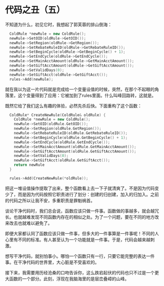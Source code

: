 代码之丑（五）
===

不知道为什么，初见它时，我想起了郭芙蓉的排山倒海：
```c++
  ColdRule *newRule = new ColdRule();
  newRule->SetOID(oldRule->GetOID());
  newRule->SetRegion(oldRule->GetRegion());
  newRule->SetRebateRuleID(oldRule->GetRebateRuleID());
  newRule->SetBeginCycle(oldRule->GetBeginCycle() + 1);
  newRule->SetEndCycle(oldRule->GetEndCycle());
  newRule->SetMainAcctAmount(oldRule->GetMainAcctAmount());
  newRule->SetGiftAcctAmount(oldRule->GetGiftAcctAmount());
  newRule->SetValidDays(0);
  newRule->SetGiftAcct(oldRule->GetGiftAcct());
  rules->Add(newRule);
```

就在我以为这一片代码就是完成给一个变量设值的时候，突然，在那个不起眼的角落里，这个变量得到了应用：它被加到了rules里面。什么叫峰回路转，这就是。

既然它给了我们这么有趣的体验，必然先杀后快。下面重构了这个函数：
```c++
  ColdRule* CreateNewRule(ColdRule& oldRule) {
    ColdRule *newRule = new ColdRule();
    newRule->SetOID(oldRule.GetOID());
    newRule->SetRegion(oldRule.GetRegion());
    newRule->SetRebateRuleID(oldRule.GetRebateRuleID());
    newRule->SetBeginCycle(oldRule.GetBeginCycle() + 1);
    newRule->SetEndCycle(oldRule.GetEndCycle());
    newRule->SetMainAcctAmount(oldRule.GetMainAcctAmount());
    newRule->SetGiftAcctAmount(oldRule.GetGiftAcctAmount());
    newRule->SetValidDays(0);
    newRule->SetGiftAcct(oldRule.GetGiftAcct());
    return newRule
  }

  rules->Add(CreateNewRule(*oldRule));
```

把这一堆设值操作提取了出来，整个函数看上去一下子就清爽了。不是因为代码变少了，而是因为代码按照它职责进行了划分：创建的归创建，加入的归加入。之前的代码之所以让我不安，多重职责是罪魁祸首。

谈论干净代码时，我们总会说，函数应该只做一件事。函数做的事越多，就会越冗长。也就越难发现不同函数内存在的相似之处。为了一个问题，要在不同的地方改来改去也就难以避免了。

即便大家都认同了函数应该只做一件事，但多大的一件事算是一件事呢！不同的人心里有不同的标准。有人甚至认为一个功能就是一件事。于是，代码会越来越刺激。

想写干净代码，就别怕事小。哪怕一个函数只有一行，只要它能完整的表达一件事。在干净代码的世界里，大心脏是不受喜欢的。

接下来，我需要用历经沧桑的口吻告诉你，这么跌宕起伏的代码也只不过是一个更大函数的一个部分。此刻，浮现在我脑海里的是层峦叠嶂的山峰。